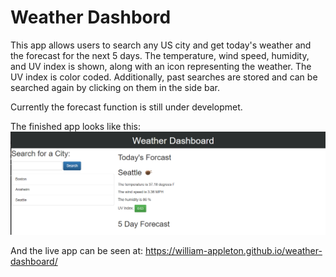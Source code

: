 # Weather Dashbord

This app allows users to search any US city and get today's weather and the forecast for the next 5 days. The temperature, wind speed, humidity, and UV index is shown, along with an icon representing the weather. The UV index is color coded. Additionally, past searches are stored and can be searched again by clicking on them in the side bar. 

Currently the forecast function is still under developmet. 

The finished app looks like this: ![](https://raw.githubusercontent.com/william-appleton/weather-dashboard/master/weather-dashboard/assets/app-pic.PNG)

And the live app can be seen at: https://william-appleton.github.io/weather-dashboard/
